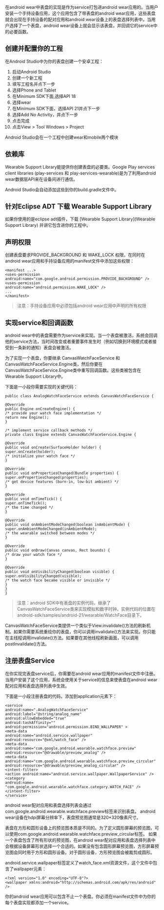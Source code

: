 在android wear中表盘的实现是作为service打包进android wear应用的。当用户安装一个手持设备应用，这个应用包含了带表盘的android wear应用，这些表盘就会出现在手持设备的配对应用和android wear设备上的表盘选择列表中。当用户选择了一个表盘，android wear设备上就会显示该表盘，并回调它的service中的必要函数。


## 创建并配置你的工程 ##

在Android Studio中为你的表盘创建一个安卓工程：

1. 启动Android Studio
2. 创建一个新工程
3. 填写工程名并点下一步
4. 选择Phone and Tablet
5. 在Minimum SDK下面,选择API 18
6. 选择wear
7. 在Minimum SDK下面，选择API 21并点下一步
8. 选择Add No Activity，并点下一步
9. 点击完成
10. 点击View > Tool Windows > Project

Android Studio会在一个工程中创建wear和mobile两个模块


## 依赖库 ##

Wearable Support Library能提供你创建表盘的必要类。Google Play services client libraries (play-services 和 play-services-wearable)是为了利用android wear数据层API来在设备间进行通信。

Android Studio会自动添加这些到你的build.gradle文件中。

## 针对Eclipse ADT 下载 Wearable Support Library ##

如果你使用的是eclipse adt插件，下载 [Wearable Support Library](Wearable Support Library) 并讲它包含进你的工程中。

## 声明权限 ##

创建表盘要求PROVIDE_BACKGROUND 和 WAKE_LOCK 权限，在同时在android wear应用和手持设备应用的manifest文件中添加这些权限：

    <manifest ...>
    <uses-permission
    android:name="com.google.android.permission.PROVIDE_BACKGROUND" />
    <uses-permission
    android:name="android.permission.WAKE_LOCK" />
    ...
    </manifest>

> 注意：手持设备应用中必须包括android wear应用中声明的所有权限


## 实现service和回调函数 ##

android wear中的表盘需要作为service来实现。当一个表盘被激活，系统会回调他的service方法，当时间改变或者重要事件发生时（例如切换到环境模式或者接受到一条新的通知）表盘会被激活。

为了实现一个表盘，你要继承 CanvasWatchFaceService 和CanvasWatchFaceService.Engine类，然后你要在CanvasWatchFaceService.Engine类中重写回调函数。这些类被包含在Wearable Support Library中。


下面是一小段你需要实现的关键代码：

    public class AnalogWatchFaceService extends CanvasWatchFaceService {
    
    @Override
    public Engine onCreateEngine() {
    /* provide your watch face implementation */
    return new Engine();
    }
    
    /* implement service callback methods */
    private class Engine extends CanvasWatchFaceService.Engine {
    
    @Override
    public void onCreate(SurfaceHolder holder) {
    super.onCreate(holder);
    /* initialize your watch face */
    }
    
    @Override
    public void onPropertiesChanged(Bundle properties) {
    super.onPropertiesChanged(properties);
    /* get device features (burn-in, low-bit ambient) */
    }
    
    @Override
    public void onTimeTick() {
    super.onTimeTick();
    /* the time changed */
    }
    
    @Override
    public void onAmbientModeChanged(boolean inAmbientMode) {
    super.onAmbientModeChanged(inAmbientMode);
    /* the wearable switched between modes */
    }
    
    @Override
    public void onDraw(Canvas canvas, Rect bounds) {
    /* draw your watch face */
    }
    
    @Override
    public void onVisibilityChanged(boolean visible) {
    super.onVisibilityChanged(visible);
    /* the watch face became visible or invisible */
    }
    }
    }

> 注意：android SDK中有表盘的实例代码，继承了CanvasWatchFaceService类来实现模拟和数字时钟。实例代码的位置在android-sdk/samples/android-21/wearable/WatchFace目录下。

CanvasWatchFaceService类提供一个类似于View.invalidate()方法的刷新机制。如果你需要系统重绘你的表盘，你可以调用invalidate()方法来实现。你只能在主线程调用invalidate()方法。如果要在其他线程刷新画面，可以调用postInvalidate()方法。


## 注册表盘Service ##

在你实现完表盘service后，你需要在android wear应用的manifest文件中注册。当用户安装了这个应用，系统会使用关于service的信息来使表盘在android wear配对应用和表盘选择列表中生效。

下面是一小段注册表盘的代码，添加到application元素下：

    <service
    android:name=".AnalogWatchFaceService"
    android:label="@string/analog_name"
    android:allowEmbedded="true"
    android:taskAffinity=""
    android:permission="android.permission.BIND_WALLPAPER" >
    <meta-data
    android:name="android.service.wallpaper"
    android:resource="@xml/watch_face" />
    <meta-data
    android:name="com.google.android.wearable.watchface.preview"
    android:resource="@drawable/preview_analog" />
    <meta-data
    android:name="com.google.android.wearable.watchface.preview_circular"
    android:resource="@drawable/preview_analog_circular" />
    <intent-filter>
    <action android:name="android.service.wallpaper.WallpaperService" />
    <category
    android:name=
    "com.google.android.wearable.watchface.category.WATCH_FACE" />
    </intent-filter>
    </service>


android wear配对应用和表盘选择列表会通过com.google.android.wearable.watchface.preview标签来识别表盘。
android wear设备在hdpi屏幕分辨率下，表盘预览图通常是320*320像素尺寸。

表盘在方形和圆形设备上的预览图本质是不同的。为了定义圆形屏幕的预览图，可以使用com.google.android.wearable.watchface.preview_circular标签。
如果一个表盘包含了所有形状的预览图，在android wear配对应用和表盘选择列表中会根据设备屏幕形状选择一个合适的。如果没有包含圆形屏幕预览图，方形屏幕预览图会同时用于方形和圆形设备。对于圆形设备，方形预览图会被裁剪成圆形。

android.service.wallpaper标签定义了watch_face.xml资源文件，这个文件中包含了wallpaper元素：

    <?xml version="1.0" encoding="UTF-8"?>
    <wallpaper xmlns:android="http://schemas.android.com/apk/res/android" />


你的android wear应用可以包含不止一个表盘。你必须在manifest文件中为你的每个表盘实现都添加一个service。 


